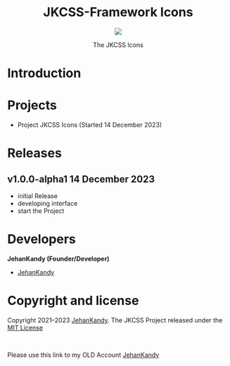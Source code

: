 <h1 align="center"> JKCSS-Framework Icons </h1>
<p align="center"><img src="https://avatars.githubusercontent.com/u/111488170?s=200&v=4"></p>

<p align="center">The JKCSS Icons</p>

# Introduction



# Projects

- Project JKCSS Icons (Started 14 December 2023)

# Releases

## v1.0.0-alpha1 14 December 2023

- initial Release
- developing interface
- start the Project


# Developers
 
 <b>JehanKandy (Founder/Developer)</b>
 
  - [JehanKandy](https://github.com/JehanKandy)




# Copyright and license

Copyright 2021–2023 [JehanKandy](https://github.com/JehanKandy). The JKCSS Project released under the [MIT License](https://github.com/JKCSS/JKCSS-Framework/blob/main/LICENSE)

 
<br>
 
Please use this link to my OLD Account [JehanKandy](https://github.com/JehanKandy)
